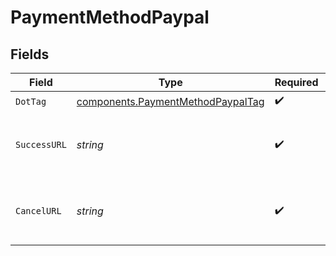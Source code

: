 # PaymentMethodPaypal


## Fields

| Field                                                                                  | Type                                                                                   | Required                                                                               | Description                                                                            | Example                                                                                |
| -------------------------------------------------------------------------------------- | -------------------------------------------------------------------------------------- | -------------------------------------------------------------------------------------- | -------------------------------------------------------------------------------------- | -------------------------------------------------------------------------------------- |
| `DotTag`                                                                               | [components.PaymentMethodPaypalTag](../../models/components/paymentmethodpaypaltag.md) | :heavy_check_mark:                                                                     | N/A                                                                                    | paypal                                                                                 |
| `SuccessURL`                                                                           | *string*                                                                               | :heavy_check_mark:                                                                     | Redirect URL for successful PayPal transaction.                                        | www.example.com/handle_paypal_success                                                  |
| `CancelURL`                                                                            | *string*                                                                               | :heavy_check_mark:                                                                     | Redirect URL for canceled PayPal transaction.                                          | www.example.com/handle_paypal_cancel                                                   |